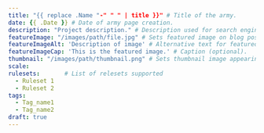 ```yaml
---
title: "{{ replace .Name "-" " " | title }}" # Title of the army.
date: {{ .Date }} # Date of army page creation.
description: "Project description." # Description used for search engine.
featureImage: "/images/path/file.jpg" # Sets featured image on blog post.
featureImageAlt: 'Description of image' # Alternative text for featured image.
featureImageCap: 'This is the featured image.' # Caption (optional).
thumbnail: "/images/path/thumbnail.png" # Sets thumbnail image appearing inside card on homepage.
scale:
rulesets:       # List of relesets supported
  - Ruleset 1
  - Ruleset 2
tags:
  - Tag_name1
  - Tag_name2
draft: true
---
```

